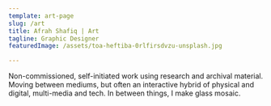 ```yaml
---
template: art-page
slug: /art
title: Afrah Shafiq | Art
tagline: Graphic Designer
featuredImage: /assets/toa-heftiba-0rlfirsdvzu-unsplash.jpg

---
```

Non-commissioned, self-initiated work using research and archival material.
Moving between mediums, but often an interactive hybrid of physical and digital, multi-media and tech. In between things, I make glass mosaic.